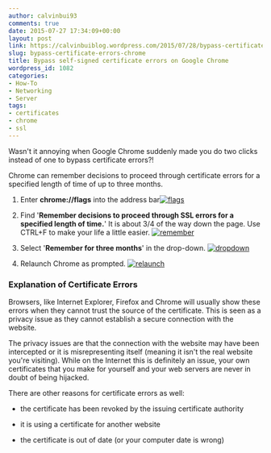 ```yaml
---
author: calvinbui93
comments: true
date: 2015-07-27 17:34:09+00:00
layout: post
link: https://calvinbuiblog.wordpress.com/2015/07/28/bypass-certificate-errors-chrome/
slug: bypass-certificate-errors-chrome
title: Bypass self-signed certificate errors on Google Chrome
wordpress_id: 1082
categories:
- How-To
- Networking
- Server
tags:
- certificates
- chrome
- ssl
---
```


Wasn't it annoying when Google Chrome suddenly made you do two clicks instead of one to bypass certificate errors?!

<!-- more -->

Chrome can remember decisions to proceed through certificate errors for a specified length of time of up to three months.



	
  1. Enter **chrome://flags** into the address bar[![flags](http://calvinbuiblog.files.wordpress.com/2015/07/flags.jpg)](http://calvinbuiblog.files.wordpress.com/2015/07/flags.jpg)

	
  2. Find '**Remember decisions to proceed through SSL errors for a specified length of time.**' It is about 3/4 of the way down the page. Use CTRL+F to make your life a little easier. [![remember](http://calvinbuiblog.files.wordpress.com/2015/07/remember.jpg)](http://calvinbuiblog.files.wordpress.com/2015/07/remember.jpg)

	
  3. Select '**Remember for three months**' in the drop-down. [![dropdown](http://calvinbuiblog.files.wordpress.com/2015/07/dropdown.jpg)](http://calvinbuiblog.files.wordpress.com/2015/07/dropdown.jpg)

	
  4. Relaunch Chrome as prompted. [![relaunch](http://calvinbuiblog.files.wordpress.com/2015/07/relaunch.jpg)](http://calvinbuiblog.files.wordpress.com/2015/07/relaunch.jpg)




### Explanation of Certificate Errors


Browsers, like Internet Explorer, Firefox and Chrome will usually show these errors when they cannot trust the source of the certificate. This is seen as a privacy issue as they cannot establish a secure connection with the website.

The privacy issues are that the connection with the website may have been intercepted or it is misrepresenting itself (meaning it isn't the real website you're visiting). While on the Internet this is definitely an issue, your own certificates that you make for yourself and your web servers are never in doubt of being hijacked.

There are other reasons for certificate errors as well:



	
  * the certificate has been revoked by the issuing certificate authority

	
  * it is using a certificate for another website

	
  * the certificate is out of date (or your computer date is wrong)


